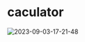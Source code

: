 # caculator

![2023-09-03-17-21-48](https://github.com/ujjwalch16/caculator/assets/137994087/fd9e0d53-6765-4cf6-acf6-f5f13062ae00)
